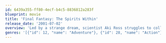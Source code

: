 ```yaml
---
id: 6439a355-ff80-4ecf-b4c5-8836812a283f
blueprint: movie
title: 'Final Fantasy: The Spirits Within'
release_date: '2001-07-02'
overview: 'Led by a strange dream, scientist Aki Ross struggles to collect the eight spirits in the hope of creating a force powerful enough to protect the planet. With the aid of the Deep Eyes Squadron and her mentor, Dr. Sid, Aki must save the Earth from its darkest hate and unleash the spirits within.'
genres: '[{"id": 12, "name": "Adventure"}, {"id": 28, "name": "Action"}, {"id": 16, "name": "Animation"}, {"id": 14, "name": "Fantasy"}, {"id": 878, "name": "Science Fiction"}, {"id": 53, "name": "Thriller"}]'
---
```

